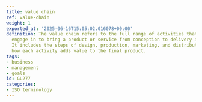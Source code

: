 ```yaml
---
title: value chain
ref: value-chain
weight: 1
exported_at: '2025-06-16T15:05:02.016078+00:00'
definition: The value chain refers to the full range of activities that businesses
  engage in to bring a product or service from conception to delivery and beyond.
  It includes the steps of design, production, marketing, and distribution, highlighting
  how each activity adds value to the final product.
tags:
- business
- management
- goals
id: GL277
categories:
- ISO terminology
---
```


